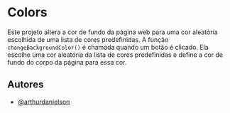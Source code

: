 # Colors

Este projeto altera a cor de fundo da página web para uma cor aleatória escolhida de uma lista de cores predefinidas. A função `changeBackgroundColor()` é chamada quando um botão é clicado. Ela escolhe uma cor aleatória da lista de cores predefinidas e define a cor de fundo do corpo da página para essa cor.

## Autores

- [@arthurdanielson](https://www.github.com/arthurdanielson)
